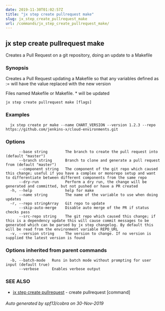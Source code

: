 ```yaml
---
date: 2019-11-30T01:02:57Z
title: "jx step create pullrequest make"
slug: jx_step_create_pullrequest_make
url: /commands/jx_step_create_pullrequest_make/
---
```

## jx step create pullrequest make

Creates a Pull Request on a git repository, doing an update to a Makefile

### Synopsis

Creates a Pull Request updating a Makefile so that any variables defined as <name>:= <value>will have the value replaced with the new version 

Files named Makefile or Makefile. * will be updated

```
jx step create pullrequest make [flags]
```

### Examples

```
  jx step create pr make --name CHART_VERSION --version 1.2.3 --repo https://github.com/jenkins-x/cloud-environments.git
```

### Options

```
      --base string        The branch to create the pull request into (default "master")
      --branch string      Branch to clone and generate a pull request from (default "master")
      --component string   The component of the git repo which caused this change; useful if you have a complex or monorepo setup and want to differentiate between different components from the same repo
      --dry-run            Perform a dry run, the change will be generated and committed, but not pushed or have a PR created
  -h, --help               help for make
      --name string        The name of the variable to use when doing updates
  -r, --repo stringArray   Git repo to update
      --skip-auto-merge    Disable auto merge of the PR if status checks pass
      --src-repo string    The git repo which caused this change; if this is a dependency update this will cause commit messages to be generated which can be parsed by jx step changelog. By default this will be read from the environment variable REPO_URL
  -v, --version string     The version to change. If no version is supplied the latest version is found
```

### Options inherited from parent commands

```
  -b, --batch-mode   Runs in batch mode without prompting for user input (default true)
      --verbose      Enables verbose output
```

### SEE ALSO

* [jx step create pullrequest](/commands/jx_step_create_pullrequest/)	 - create pullrequest [command]

###### Auto generated by spf13/cobra on 30-Nov-2019

